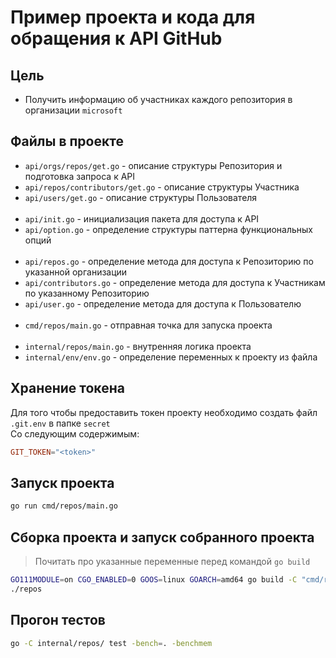 # Пример проекта и кода для обращения к API GitHub

## Цель
- Получить информацию об участниках каждого репозитория в организации `microsoft`

## Файлы в проекте
- `api/orgs/repos/get.go` - описание структуры Репозитория и подготовка запроса к API
- `api/repos/contributors/get.go` - описание структуры Участника
- `api/users/get.go` - описание структуры Пользователя  
&nbsp;
- `api/init.go` - инициализация пакета для доступа к API
- `api/option.go` - определение структуры паттерна функциональных опций  
&nbsp;
- `api/repos.go` - определение метода для доступа к Репозиторию по указанной организации
- `api/contributors.go` - определение метода для доступа к Участникам по указанному Репозиторию
- `api/user.go` - определение метода для доступа к Пользователю  
&nbsp;
- `cmd/repos/main.go` - отправная точка для запуска проекта  
&nbsp;
- `internal/repos/main.go` - внутренняя логика проекта
- `internal/env/env.go` - определение переменных к проекту из файла


## Хранение токена
Для того чтобы предоставить токен проекту необходимо создать файл `.git.env` в папке `secret`  
Со следующим содержимым:
```toml
GIT_TOKEN="<token>"
```

## Запуск проекта
```bash
go run cmd/repos/main.go
```

## Сборка проекта и запуск собранного проекта
> Почитать про указанные переменные перед командой `go build`
```bash
GO111MODULE=on CGO_ENABLED=0 GOOS=linux GOARCH=amd64 go build -C "cmd/repos" -ldflags "-s -w" -o ../../repos
./repos
```

## Прогон тестов
```bash
go -C internal/repos/ test -bench=. -benchmem
```